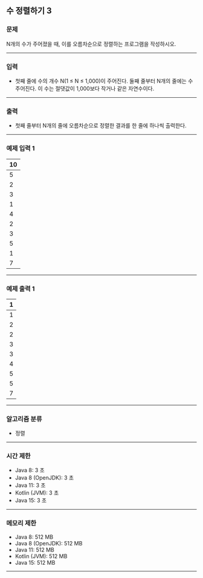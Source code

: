 수 정렬하기 3
-------------
### 문제

N개의 수가 주어졌을 때, 이를 오름차순으로 정렬하는 프로그램을 작성하시오.

- - -

### 입력
* 첫째 줄에 수의 개수 N(1 ≤ N ≤ 1,000)이 주어진다. 둘째 줄부터 N개의 줄에는 수 주어진다. 이 수는 절댓값이 1,000보다 작거나 같은 자연수이다.

- - -

### 출력
* 첫째 줄부터 N개의 줄에 오름차순으로 정렬한 결과를 한 줄에 하나씩 출력한다.

- - -

### 예제 입력 1
|10|
|:---|
|5|
|2|
|3|
|1|
|4|
|2|
|3|
|5|
|1|
|7|

- - -

### 예제 출력 1
|1|
|:---|
|1|
|2|
|2|
|3|
|3|
|4|
|5|
|5|
|7|

- - -

### 알고리즘 분류
* 정렬

- - -

### 시간 제한
* Java 8: 3 초
* Java 8 (OpenJDK): 3 초
* Java 11: 3 초
* Kotlin (JVM): 3 초
* Java 15: 3 초

- - -

### 메모리 제한
* Java 8: 512 MB
* Java 8 (OpenJDK): 512 MB
* Java 11: 512 MB
* Kotlin (JVM): 512 MB
* Java 15: 512 MB

- - -